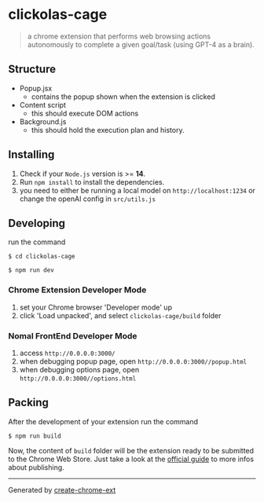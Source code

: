 # clickolas-cage

> a chrome extension that performs web browsing actions autonomously to complete a given goal/task (using GPT-4 as a brain).

## Structure

- Popup.jsx
  - contains the popup shown when the extension is clicked
- Content script
  - this should execute DOM actions
- Background.js
  - this should hold the execution plan and history.

## Installing

1. Check if your `Node.js` version is >= **14**.
2. Run `npm install` to install the dependencies.
3. you need to either be running a local model on `http://localhost:1234` or change the openAI config in `src/utils.js`

## Developing

run the command

```shell
$ cd clickolas-cage

$ npm run dev
```

### Chrome Extension Developer Mode

1. set your Chrome browser 'Developer mode' up
2. click 'Load unpacked', and select `clickolas-cage/build` folder

### Nomal FrontEnd Developer Mode

1. access `http://0.0.0.0:3000/`
2. when debugging popup page, open `http://0.0.0.0:3000//popup.html`
3. when debugging options page, open `http://0.0.0.0:3000//options.html`

## Packing

After the development of your extension run the command

```shell
$ npm run build
```

Now, the content of `build` folder will be the extension ready to be submitted to the Chrome Web Store. Just take a look at the [official guide](https://developer.chrome.com/webstore/publish) to more infos about publishing.

---

Generated by [create-chrome-ext](https://github.com/guocaoyi/create-chrome-ext)

